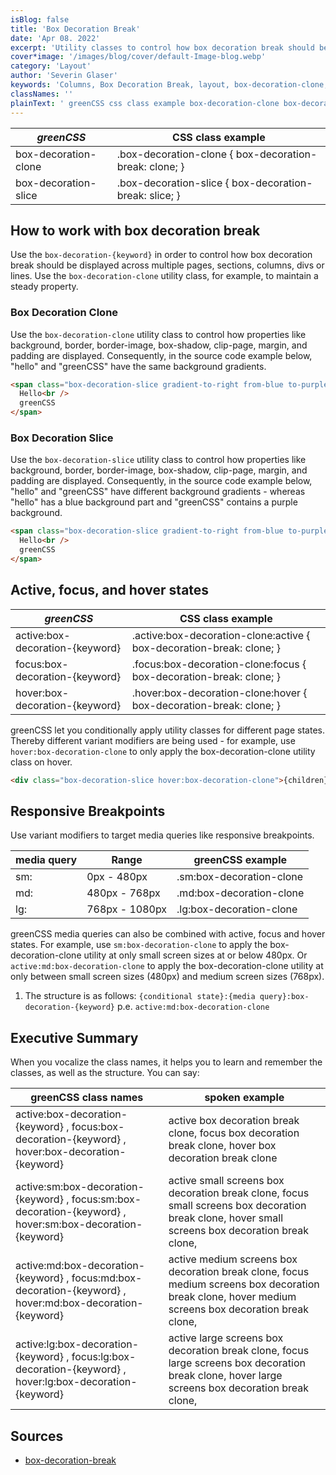 ```yaml
---
isBlog: false
title: 'Box Decoration Break'
date: 'Apr 08. 2022'
excerpt: 'Utility classes to control how box decoration break should be displayed.'
cover*image: '/images/blog/cover/default-Image-blog.webp'
category: 'Layout'
author: 'Severin Glaser'
keywords: 'Columns, Box Decoration Break, layout, box-decoration-clone, box-decoration-slice'
classNames: ''
plainText: ' greenCSS css class example box-decoration-clone box-decoration-clone box-decoration-break: clone; box-decoration-slice box-decoration-slice box-decoration-break: slice; how to work with box decoration break use the `box-decoration keyword ` in order to control how box decoration break should be displayed across multiple pages sections columns divs or lines use the `box-decoration-clone` utility class for example to maintain a steady property box decoration clone use the `box-decoration-clone` utility class to control how properties like background border border-image box-shadow clip-page margin and padding are displayed consequently in the source code example below hello and greenCSS have the same background gradients  box decoration slice use the `box-decoration-slice` utility class to control how properties like background border border-image box-shadow clip-page margin and padding are displayed consequently in the source code example below hello and greenCSS have different background gradients whereas hello has a blue background part and greenCSS contains a purple background  active focus and hover states greenCSS css class example active:box-decoration keyword active :box-decoration-clone:active box-decoration-break: clone; focus:box-decoration keyword focus :box-decoration-clone:focus box-decoration-break: clone; hover:box-decoration keyword hover :box-decoration-clone:hover box-decoration-break: clone; greenCSS let you conditionally apply utility classes for different page states thereby different variant modifiers are being used for example use `hover:box-decoration-clone` to only apply the box-decoration-clone utility class on hover  responsive breakpoints use variant modifiers to target media queries like responsive breakpoints media query range greenCSS example sm: 0px 480px sm:box-decoration-clone md: 480px 768px md:box-decoration-clone lg: 768px 1080px lg:box-decoration-clone greenCSS media queries can also be combined with active focus and hover states for example use `sm:box-decoration-clone` to apply the box-decoration-clone utility at only small screen sizes at or below 480px or `active:md:box-decoration-clone` to apply the box-decoration-clone utility at only between small screen sizes 480px and medium screen sizes 768px 1 the structure is as follows: ` conditional state : media query :box-decoration keyword ` p e `active:md:box-decoration-clone` executive summary when you vocalize the class names it helps you to learn and remember the classes as well as the structure you can say: greenCSS class names spoken example active:box-decoration keyword focus:box-decoration keyword hover:box-decoration keyword active box decoration break clone focus box decoration break clone hover box decoration break clone active:sm:box-decoration keyword focus:sm:box-decoration keyword hover:sm:box-decoration keyword active small screens box decoration break clone focus small screens box decoration break clone hover small screens box decoration break clone active:md:box-decoration keyword focus:md:box-decoration keyword hover:md:box-decoration keyword active medium screens box decoration break clone focus medium screens box decoration break clone hover medium screens box decoration break clone active:lg:box-decoration keyword focus:lg:box-decoration keyword hover:lg:box-decoration keyword active large screens box decoration break clone focus large screens box decoration break clone hover large screens box decoration break clone sources box-decoration-break https: developer mozilla org en-us docs web css box-decoration-break '
---
```


| _greenCSS_            | CSS class example                                      |
| -------------------- | ------------------------------------------------------ |
| box-decoration-clone | .box-decoration-clone { box-decoration-break: clone; } |
| box-decoration-slice | .box-decoration-slice { box-decoration-break: slice; } |

## How to work with box decoration break

Use the `box-decoration-{keyword}` in order to control how box decoration break should be displayed across multiple pages, sections, columns, divs or lines. Use the `box-decoration-clone` utility class, for example, to maintain a steady property.

### Box Decoration Clone

Use the `box-decoration-clone` utility class to control how properties like background, border, border-image, box-shadow, clip-page, margin, and padding are displayed. Consequently, in the source code example below, "hello" and "greenCSS" have the same background gradients.

```html
<span class="box-decoration-slice gradient-to-right from-blue to-purple text-white">
  Hello<br />
  greenCSS
</span>
```

### Box Decoration Slice

Use the `box-decoration-slice` utility class to control how properties like background, border, border-image, box-shadow, clip-page, margin, and padding are displayed. Consequently, in the source code example below, "hello" and "greenCSS" have different background gradients - whereas "hello" has a blue background part and "greenCSS" contains a purple background.

```html
<span class="box-decoration-slice gradient-to-right from-blue to-purple text-white">
  Hello<br />
  greenCSS
</span>
```

## Active, focus, and hover states

| _greenCSS_                       | CSS class example                                                     |
| ------------------------------- | --------------------------------------------------------------------- |
| active:box-decoration-{keyword} | .active\:box-decoration-clone:active { box-decoration-break: clone; } |
| focus:box-decoration-{keyword}  | .focus\:box-decoration-clone:focus { box-decoration-break: clone; }   |
| hover:box-decoration-{keyword}  | .hover\:box-decoration-clone:hover { box-decoration-break: clone; }   |

greenCSS let you conditionally apply utility classes for different page states. Thereby different variant modifiers are being used - for example, use `hover:box-decoration-clone` to only apply the box-decoration-clone utility class on hover.

```html
<div class="box-decoration-slice hover:box-decoration-clone">{children}</div>
```

## Responsive Breakpoints

Use variant modifiers to target media queries like responsive breakpoints.

| media query | Range          | greenCSS example          |
| ----------- | -------------- | ------------------------ |
| sm:         | 0px - 480px    | .sm:box-decoration-clone |
| md:         | 480px - 768px  | .md:box-decoration-clone |
| lg:         | 768px - 1080px | .lg:box-decoration-clone |

greenCSS media queries can also be combined with active, focus and hover states. For example, use `sm:box-decoration-clone` to apply the box-decoration-clone utility at only small screen sizes at or below 480px. Or `active:md:box-decoration-clone` to apply the box-decoration-clone utility at only between small screen sizes (480px) and medium screen sizes (768px).

1. The structure is as follows: `{conditional state}:{media query}:box-decoration-{keyword}` p.e. `active:md:box-decoration-clone`

## Executive Summary

When you vocalize the class names, it helps you to learn and remember the classes, as well as the structure. You can say:

| greenCSS class names                                                                                        | spoken example                                                                                                                                      |
| ---------------------------------------------------------------------------------------------------------- | --------------------------------------------------------------------------------------------------------------------------------------------------- |
| active:box-decoration-{keyword} , focus:box-decoration-{keyword} , hover:box-decoration-{keyword}          | active box decoration break clone, focus box decoration break clone, hover box decoration break clone                                               |
| active:sm:box-decoration-{keyword} , focus:sm:box-decoration-{keyword} , hover:sm:box-decoration-{keyword} | active small screens box decoration break clone, focus small screens box decoration break clone, hover small screens box decoration break clone,    |
| active:md:box-decoration-{keyword} , focus:md:box-decoration-{keyword} , hover:md:box-decoration-{keyword} | active medium screens box decoration break clone, focus medium screens box decoration break clone, hover medium screens box decoration break clone, |
| active:lg:box-decoration-{keyword} , focus:lg:box-decoration-{keyword} , hover:lg:box-decoration-{keyword} | active large screens box decoration break clone, focus large screens box decoration break clone, hover large screens box decoration break clone,    |

## Sources

- [box-decoration-break](https://developer.mozilla.org/en-US/docs/Web/CSS/box-decoration-break)
